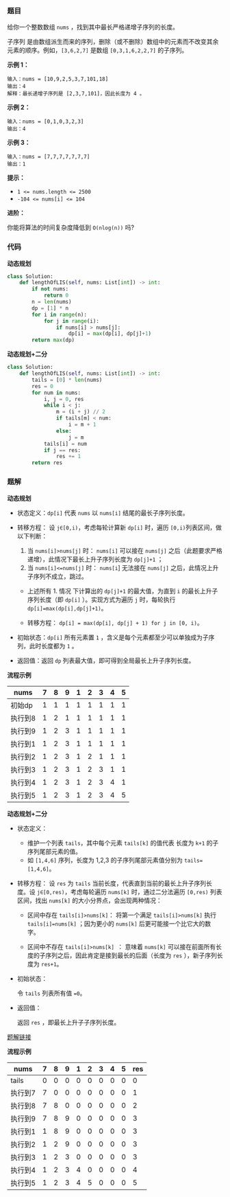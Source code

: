 ### 题目

给你一个整数数组 `nums` ，找到其中最长严格递增子序列的长度。

子序列 是由数组派生而来的序列，删除（或不删除）数组中的元素而不改变其余元素的顺序。例如，`[3,6,2,7]` 是数组 `[0,3,1,6,2,2,7]` 的子序列。
 
**示例 1：**

```
输入：nums = [10,9,2,5,3,7,101,18]
输出：4
解释：最长递增子序列是 [2,3,7,101]，因此长度为 4 。
```

**示例 2：**

```
输入：nums = [0,1,0,3,2,3]
输出：4
```

**示例 3：**

```
输入：nums = [7,7,7,7,7,7,7]
输出：1
``` 

**提示：**

- `1 <= nums.length <= 2500`
- `-104 <= nums[i] <= 104`
 

**进阶：**

你能将算法的时间复杂度降低到 `O(nlog(n))` 吗?

### 代码

**动态规划**

```python
class Solution:
    def lengthOfLIS(self, nums: List[int]) -> int:
        if not nums:
            return 0
        n = len(nums)
        dp = [1] * n
        for i in range(n):
            for j in range(i):
                if nums[i] > nums[j]:
                    dp[i] = max(dp[i], dp[j]+1)
        return max(dp)
```

**动态规划+二分**

```python
class Solution:
    def lengthOfLIS(self, nums: List[int]) -> int:
        tails = [0] * len(nums)
        res = 0
        for num in nums:
            i, j = 0, res
            while i < j:
                m = (i + j) // 2
                if tails[m] < num:
                    i = m + 1
                else:
                    j = m
            tails[i] = num
            if j == res:
                res += 1
        return res
```

### 题解

**动态规划**

- 状态定义：`dp[i]` 代表 `nums` 以 `nums[i]` 结尾的最长子序列长度。
- 转移方程： 设 `j∈[0,i)`，考虑每轮计算新 `dp[i]` 时，遍历 `[0,i)`列表区间，做以下判断：

  1. 当 `nums[i]>nums[j]` 时： `nums[i]` 可以接在 `nums[j]` 之后（此题要求严格递增），此情况下最长上升子序列长度为 `dp[j]+1` ；
  2. 当 `nums[i]<=nums[j]` 时： `nums[i`] 无法接在 `nums[j]` 之后，此情况上升子序列不成立，跳过。
  
  - 上述所有 1. 情况 下计算出的 `dp[j]+1` 的最大值，为直到 `i` 的最长上升子序列长度（即 `dp[i]` ）。实现方式为遍历 `j` 时，每轮执行 `dp[i]=max(dp[i],dp[j]+1)`。

  - 转移方程： `dp[i] = max(dp[i], dp[j] + 1) for j in [0, i)`。
- 初始状态：`dp[i]` 所有元素置 `1` ，含义是每个元素都至少可以单独成为子序列，此时长度都为 `1` 。
- 返回值：返回 `dp` 列表最大值，即可得到全局最长上升子序列长度。

**流程示例**

|nums|7|8|9|1|2|3|4|5|
|--|--|--|--|--|--|--|--|--|
|初始dp|1|1|1|1|1|1|1|1|
|执行到8|1|2|1|1|1|1|1|1|
|执行到9|1|2|3|1|1|1|1|1|
|执行到1|1|2|3|1|1|1|1|1|
|执行到2|1|2|3|1|2|1|1|1|
|执行到3|1|2|3|1|2|3|1|1|
|执行到4|1|2|3|1|2|3|4|1|
|执行到5|1|2|3|1|2|3|4|5|





**动态规划+二分**

- 状态定义：
    - 维护一个列表 `tails`，其中每个元素 `tails[k]` 的值代表 长度为 `k+1` 的子序列尾部元素的值。
    - 如 `[1,4,6]` 序列，长度为 1,2,3 的子序列尾部元素值分别为 `tails=[1,4,6]`。



- 转移方程： 设 `res` 为 `tails` 当前长度，代表直到当前的最长上升子序列长度。设 `j∈[0,res)`，考虑每轮遍历 `nums[k]` 时，通过二分法遍历 `[0,res)` 列表区间，找出 `nums[k]` 的大小分界点，会出现两种情况：

    - 区间中存在 `tails[i]>nums[k]`： 将第一个满足 `tails[i]>nums[k]` 执行 `tails[i]=nums[k]` ；因为更小的 `nums[k]` 后更可能接一个比它大的数字。
  
    - 区间中不存在 `tails[i]>nums[k] `： 意味着 `nums[k]` 可以接在前面所有长度的子序列之后，因此肯定是接到最长的后面（长度为 `res` ），新子序列长度为 `res+1`。
- 初始状态：

    令 `tails` 列表所有值 `=0`。
- 返回值：

    返回 `res` ，即最长上升子子序列长度。

[题解链接](https://leetcode.cn/problems/longest-increasing-subsequence/solutions/24173/zui-chang-shang-sheng-zi-xu-lie-dong-tai-gui-hua-2/)

**流程示例**

|nums|7|8|9|1|2|3|4|5|res|
|--|--|--|--|--|--|--|--|--|--|
|tails|0|0|0|0|0|0|0|0|0|
|执行到7|7|0|0|0|0|0|0|0|1|
|执行到8|7|8|0|0|0|0|0|0|2|
|执行到9|7|8|9|0|0|0|0|0|3|
|执行到1|1|8|9|0|0|0|0|0|3|
|执行到2|1|2|9|0|0|0|0|0|3|
|执行到3|1|2|3|0|0|0|0|0|3|
|执行到4|1|2|3|4|0|0|0|0|4|
|执行到5|1|2|3|4|5|0|0|0|5|